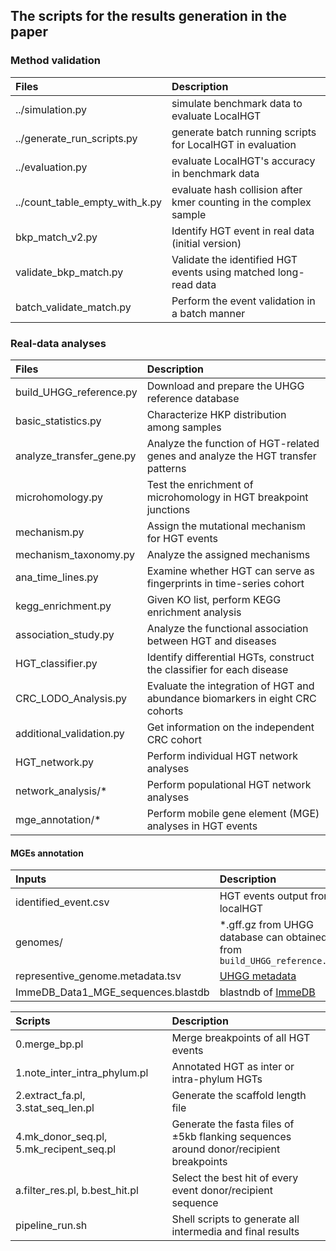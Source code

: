 ## The scripts for the results generation in the paper


### Method validation 
| Files  | Description |
| :------------- | :------------- |
| ../simulation.py| simulate benchmark data to evaluate LocalHGT|
|../generate_run_scripts.py| generate batch running scripts for LocalHGT in evaluation|
|../evaluation.py| evaluate LocalHGT's accuracy in benchmark data|
|../count_table_empty_with_k.py| evaluate hash collision after kmer counting in the complex sample|
| bkp_match_v2.py | Identify HGT event in real data (initial version) |
|validate_bkp_match.py|Validate the identified HGT events using matched long-read data|
| batch_validate_match.py | Perform the event validation in a batch manner |



### Real-data analyses
| Files  | Description |
| :------------- | :------------- |
|build_UHGG_reference.py| Download and prepare the UHGG reference database| 
| basic_statistics.py | Characterize HKP distribution among samples |
| analyze_transfer_gene.py | Analyze the function of HGT-related genes and analyze the HGT transfer patterns  |
| microhomology.py | Test the enrichment of microhomology in HGT breakpoint junctions |
|  mechanism.py| Assign the mutational mechanism for HGT events |
|  mechanism_taxonomy.py| Analyze the assigned mechanisms |
|ana_time_lines.py| Examine whether HGT can serve as fingerprints in time-series cohort| 
| kegg_enrichment.py | Given KO list, perform KEGG enrichment analysis |
| association_study.py | Analyze the functional association between HGT and diseases |
| HGT_classifier.py | Identify differential HGTs, construct the classifier for each disease |
| CRC_LODO_Analysis.py | Evaluate the integration of HGT and abundance biomarkers in eight CRC cohorts |
| additional_validation.py  | Get information on the independent CRC cohort|
| HGT_network.py | Perform individual HGT network analyses |
| network_analysis/* | Perform populational HGT network analyses |
| mge_annotation/* | Perform mobile gene element (MGE) analyses in HGT events |




#### MGEs annotation
| Inputs  | Description |
| :------------- | :------------- |
|identified_event.csv|HGT events output from localHGT|
|genomes/|*.gff.gz from UHGG database can obtained from ```build_UHGG_reference.py```|
|representive_genome.metadata.tsv|[UHGG metadata](https://ftp.ebi.ac.uk/pub/databases/metagenomics/mgnify_genomes/human-gut/v1.0/genomes-all_metadata.tsv)|
|ImmeDB_Data1_MGE_sequences.blastdb|blastndb of [ImmeDB](https://jianglabnlm.com/immedb/data/Data1_MGE_sequences.fasta)|


| Scripts  | Description |
| :------------- | :------------- |
| 0.merge_bp.pl | Merge breakpoints of all HGT events|
| 1.note_inter_intra_phylum.pl | Annotated HGT as inter or intra-phylum HGTs |
| 2.extract_fa.pl, 3.stat_seq_len.pl | Generate the scaffold length file |
| 4.mk_donor_seq.pl, 5.mk_recipent_seq.pl | Generate the fasta files of ±5kb flanking sequences around donor/recipient breakpoints |
| a.filter_res.pl, b.best_hit.pl | Select the best hit of every event donor/recipient sequence |
| pipeline_run.sh | Shell scripts to generate all intermedia and final results |




